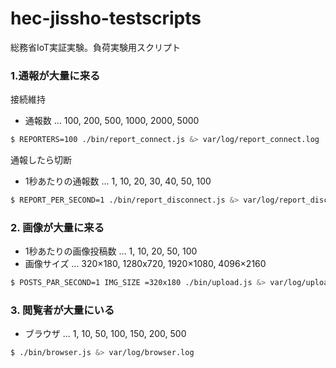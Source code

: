 # hec-jissho-testscripts
総務省IoT実証実験。負荷実験用スクリプト

### 1.通報が大量に来る

接続維持

+ 通報数 ... 100, 200, 500, 1000, 2000, 5000

```sh
$ REPORTERS=100 ./bin/report_connect.js &> var/log/report_connect.log
```

通報したら切断

+ 1秒あたりの通報数 ... 1, 10, 20, 30, 40, 50, 100

```sh
$ REPORT_PER_SECOND=1 ./bin/report_disconnect.js &> var/log/report_disconnect.log
```

### 2. 画像が大量に来る

+ 1秒あたりの画像投稿数 ... 1, 10, 20, 50, 100
+ 画像サイズ ... 320×180, 1280x720, 1920×1080, 4096×2160

```sh
$ POSTS_PAR_SECOND=1 IMG_SIZE =320x180 ./bin/upload.js &> var/log/upload.log
```

### 3. 閲覧者が大量にいる

+ ブラウザ ... 1, 10, 50, 100, 150, 200, 500

```sh
$ ./bin/browser.js &> var/log/browser.log
```

